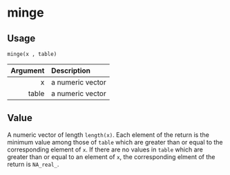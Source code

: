 minge
=====

Usage
-----

    minge(x , table)

| Argument | Description      |
| -------: | :--------------- |
|        x | a numeric vector |
|    table | a numeric vector |

Value
-----

A numeric vector of length `length(x)`.
Each element of the return is the minimum value among those of
`table` which are greater than or equal to the corresponding
element of `x`.
If there are no values in `table` which are greater than or equal
to an element of `x`,
the corresponding elment of the return is `NA_real_`.
